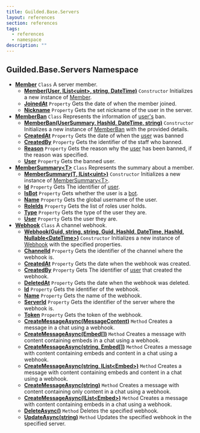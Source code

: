 ```yaml
---
title: Guilded.Base.Servers
layout: references
section: references
tags:
  - references
  - namespace
description: ""
---
```


## Guilded.Base.Servers Namespace
- **[Member](Member.md 'Guilded.Base.Servers.Member')** `Class`
  A server member.
  - **[Member(User, IList&lt;uint&gt;, string, DateTime)](Member.Member(User,IList_uint_,string,DateTime).md 'Guilded.Base.Servers.Member.Member(Guilded.Base.Users.User, System.Collections.Generic.IList<uint>, string, System.DateTime)')** `Constructor`
    Initializes a new instance of [Member](Member.md 'Guilded.Base.Servers.Member').
  - **[JoinedAt](Member.JoinedAt.md 'Guilded.Base.Servers.Member.JoinedAt')** `Property`
    Gets the date of when the member joined.
  - **[Nickname](Member.Nickname.md 'Guilded.Base.Servers.Member.Nickname')** `Property`
    Gets the set nickname of the user in the server.
- **[MemberBan](MemberBan.md 'Guilded.Base.Servers.MemberBan')** `Class`
  Represents the information of [user's](MemberBan.User.md 'Guilded.Base.Servers.MemberBan.User') ban.
  - **[MemberBan(UserSummary, HashId, DateTime, string)](MemberBan.MemberBan(UserSummary,HashId,DateTime,string).md 'Guilded.Base.Servers.MemberBan.MemberBan(Guilded.Base.Users.UserSummary, Guilded.Base.HashId, System.DateTime, string)')** `Constructor`
    Initializes a new instance of [MemberBan](MemberBan.md 'Guilded.Base.Servers.MemberBan') with the provided details.
  - **[CreatedAt](MemberBan.CreatedAt.md 'Guilded.Base.Servers.MemberBan.CreatedAt')** `Property`
    Gets the date of when the [user](MemberBan.User.md 'Guilded.Base.Servers.MemberBan.User') was banned
  - **[CreatedBy](MemberBan.CreatedBy.md 'Guilded.Base.Servers.MemberBan.CreatedBy')** `Property`
    Gets the identifier of the staff who banned.
  - **[Reason](MemberBan.Reason.md 'Guilded.Base.Servers.MemberBan.Reason')** `Property`
    Gets the reason why the [user](MemberBan.User.md 'Guilded.Base.Servers.MemberBan.User') has been banned, if the reason was specified.
  - **[User](MemberBan.User.md 'Guilded.Base.Servers.MemberBan.User')** `Property`
    Gets the banned user.
- **[MemberSummary&lt;T&gt;](MemberSummary_T_.md 'Guilded.Base.Servers.MemberSummary<T>')** `Class`
  Represents the summary about a member.
  - **[MemberSummary(T, IList&lt;uint&gt;)](MemberSummary_T_.MemberSummary(T,IList_uint_).md 'Guilded.Base.Servers.MemberSummary<T>.MemberSummary(T, System.Collections.Generic.IList<uint>)')** `Constructor`
    Initializes a new instance of [MemberSummary&lt;T&gt;](MemberSummary_T_.md 'Guilded.Base.Servers.MemberSummary<T>').
  - **[Id](MemberSummary_T_.Id.md 'Guilded.Base.Servers.MemberSummary<T>.Id')** `Property`
    Gets The identifier of [user](User.md 'Guilded.Base.Users.User').
  - **[IsBot](MemberSummary_T_.IsBot.md 'Guilded.Base.Servers.MemberSummary<T>.IsBot')** `Property`
    Gets whether the user is a [bot](UserType.md#Guilded.Base.Users.UserType.Bot 'Guilded.Base.Users.UserType.Bot').
  - **[Name](MemberSummary_T_.Name.md 'Guilded.Base.Servers.MemberSummary<T>.Name')** `Property`
    Gets the global username of the user.
  - **[RoleIds](MemberSummary_T_.RoleIds.md 'Guilded.Base.Servers.MemberSummary<T>.RoleIds')** `Property`
    Gets the list of roles user holds.
  - **[Type](MemberSummary_T_.Type.md 'Guilded.Base.Servers.MemberSummary<T>.Type')** `Property`
    Gets the type of the user they are.
  - **[User](MemberSummary_T_.User.md 'Guilded.Base.Servers.MemberSummary<T>.User')** `Property`
    Gets the user they are.
- **[Webhook](Webhook.md 'Guilded.Base.Servers.Webhook')** `Class`
  A channel webhook.
  - **[Webhook(Guid, string, string, Guid, HashId, DateTime, HashId, Nullable&lt;DateTime&gt;)](Webhook.Webhook(Guid,string,string,Guid,HashId,DateTime,HashId,Nullable_DateTime_).md 'Guilded.Base.Servers.Webhook.Webhook(Guid, string, string, Guid, Guilded.Base.HashId, System.DateTime, Guilded.Base.HashId, System.Nullable<System.DateTime>)')** `Constructor`
    Initializes a new instance of [Webhook](Webhook.md 'Guilded.Base.Servers.Webhook') with the specified properties.
  - **[ChannelId](Webhook.ChannelId.md 'Guilded.Base.Servers.Webhook.ChannelId')** `Property`
    Gets the identifier of the channel where the webhook is.
  - **[CreatedAt](Webhook.CreatedAt.md 'Guilded.Base.Servers.Webhook.CreatedAt')** `Property`
    Gets the date when the webhook was created.
  - **[CreatedBy](Webhook.CreatedBy.md 'Guilded.Base.Servers.Webhook.CreatedBy')** `Property`
    Gets The identifier of [user](User.md 'Guilded.Base.Users.User') that created the webhook.
  - **[DeletedAt](Webhook.DeletedAt.md 'Guilded.Base.Servers.Webhook.DeletedAt')** `Property`
    Gets the date when the webhook was deleted.
  - **[Id](Webhook.Id.md 'Guilded.Base.Servers.Webhook.Id')** `Property`
    Gets the identifier of the webhook.
  - **[Name](Webhook.Name.md 'Guilded.Base.Servers.Webhook.Name')** `Property`
    Gets the name of the webhook.
  - **[ServerId](Webhook.ServerId.md 'Guilded.Base.Servers.Webhook.ServerId')** `Property`
    Gets the identifier of the server where the webhook is.
  - **[Token](Webhook.Token.md 'Guilded.Base.Servers.Webhook.Token')** `Property`
    Gets the token of the webhook.
  - **[CreateMessageAsync(MessageContent)](Webhook.CreateMessageAsync(MessageContent).md 'Guilded.Base.Servers.Webhook.CreateMessageAsync(Guilded.Base.Content.MessageContent)')** `Method`
    Creates a message in a chat using a webhook.
  - **[CreateMessageAsync(Embed[])](Webhook.CreateMessageAsync(Embed[]).md 'Guilded.Base.Servers.Webhook.CreateMessageAsync(Guilded.Base.Embeds.Embed[])')** `Method`
    Creates a message with content containing embeds in a chat using a webhook.
  - **[CreateMessageAsync(string, Embed[])](Webhook.CreateMessageAsync(string,Embed[]).md 'Guilded.Base.Servers.Webhook.CreateMessageAsync(string, Guilded.Base.Embeds.Embed[])')** `Method`
    Creates a message with content containing embeds and content in a chat using a webhook.
  - **[CreateMessageAsync(string, IList&lt;Embed&gt;)](Webhook.CreateMessageAsync(string,IList_Embed_).md 'Guilded.Base.Servers.Webhook.CreateMessageAsync(string, System.Collections.Generic.IList<Guilded.Base.Embeds.Embed>)')** `Method`
    Creates a message with content containing embeds and content in a chat using a webhook.
  - **[CreateMessageAsync(string)](Webhook.CreateMessageAsync(string).md 'Guilded.Base.Servers.Webhook.CreateMessageAsync(string)')** `Method`
    Creates a message with content containing only content in a chat using a webhook.
  - **[CreateMessageAsync(IList&lt;Embed&gt;)](Webhook.CreateMessageAsync(IList_Embed_).md 'Guilded.Base.Servers.Webhook.CreateMessageAsync(System.Collections.Generic.IList<Guilded.Base.Embeds.Embed>)')** `Method`
    Creates a message with content containing embeds in a chat using a webhook.
  - **[DeleteAsync()](Webhook.DeleteAsync().md 'Guilded.Base.Servers.Webhook.DeleteAsync()')** `Method`
    Deletes the specified webhook.
  - **[UpdateAsync(string)](Webhook.UpdateAsync(string).md 'Guilded.Base.Servers.Webhook.UpdateAsync(string)')** `Method`
    Updates the specified webhook in the specified server.